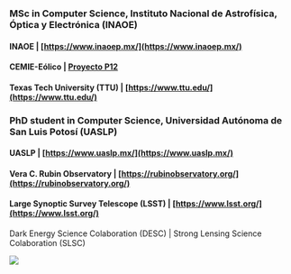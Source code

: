 ### MSc in Computer Science, Instituto Nacional de Astrofísica, Óptica y Electrónica (INAOE)
#### INAOE | [https://www.inaoep.mx/](https://www.inaoep.mx/)
#### CEMIE-Eólico | [Proyecto P12](https://www.inaoep.mx/noticias/?noticia=669&anio=2019)
#### Texas Tech University (TTU) | [https://www.ttu.edu/](https://www.ttu.edu/)


### PhD student in Computer Science, Universidad Autónoma de San Luis Potosí (UASLP)
#### UASLP | [https://www.uaslp.mx/](https://www.uaslp.mx/)

#### Vera C. Rubin Observatory | [https://rubinobservatory.org/](https://rubinobservatory.org/)

#### Large Synoptic Survey Telescope (LSST) | [https://www.lsst.org/](https://www.lsst.org/)

Dark Energy Science Colaboration (DESC) | Strong Lensing Science Colaboration (SLSC)


<img src="https://github-readme-stats.vercel.app/api?username=parlange&show_icons=true"/>
